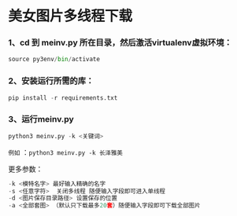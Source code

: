 # 美女图片多线程下载

### 1、cd 到 meinv.py 所在目录，然后激活virtualenv虚拟环境：
```python
source py3env/bin/activate
```

### 2、安装运行所需的库：
```python
pip install -r requirements.txt
```

### 3、运行meinv.py
```python
python3 meinv.py -k <关键词>
```
`例如` ：`python3 meinv.py -k 长泽雅美`

更多参数：  
```python
-k <模特名字> 最好输入精确的名字
-s <任意字符>  关闭多线程 随便输入字段即可进入单线程
-d <图片保存目录路径> 设置保存的位置
-a <全部套图> （默认只下载最多20套）随便输入字段即可下载全部图片
```